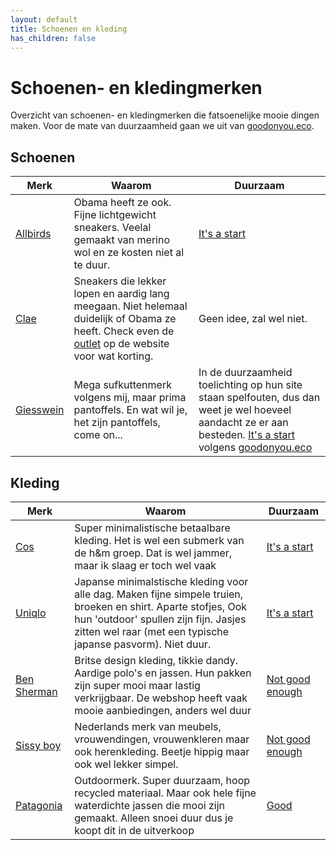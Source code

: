 ```yaml
---
layout: default
title: Schoenen en kleding
has_children: false
---
```


# Schoenen- en kledingmerken

Overzicht van schoenen- en kledingmerken die fatsoenelijke mooie dingen maken. Voor de mate van duurzaamheid gaan we uit van [goodonyou.eco](https://directory.goodonyou.eco/).

## Schoenen

|Merk|Waarom|Duurzaam|
|----|------|--------|
|[Allbirds](https://www.allbirds.eu/)|Obama heeft ze ook. Fijne lichtgewicht sneakers. Veelal gemaakt van merino wol en ze kosten niet al te duur.|[It's a start](https://directory.goodonyou.eco/brand/allbirds)|
|[Clae](https://clae.eu/)|Sneakers die lekker lopen en aardig lang meegaan. Niet helemaal duidelijk of Obama ze heeft. Check even de [outlet](https://clae.eu/collections/men-outlet) op de website voor wat korting.|Geen idee, zal wel niet.|
|[Giesswein](https://nl.giesswein.com/)|Mega sufkuttenmerk volgens mij, maar prima pantoffels. En wat wil je, het zijn pantoffels, come on...| In de duurzaamheid toelichting op hun site staan spelfouten, dus dan weet je wel hoeveel aandacht ze er aan besteden. [It's a start](https://directory.goodonyou.eco/brand/giesswein) volgens [goodonyou.eco](https://directory.goodonyou.eco/)| 

## Kleding

|Merk|Waarom|Duurzaam|
|----|------|--------|
|[Cos](https://www.cos.com/en_eur/index.html)|Super minimalistische betaalbare kleding. Het is wel een submerk van de h&m groep. Dat is wel jammer, maar ik slaag er toch wel vaak|[It's a start](https://directory.goodonyou.eco/brand/cos)|
|[Uniqlo](http://uniqlo.com/)|Japanse minimalstische kleding voor alle dag. Maken fijne simpele truien, broeken en shirt. Aparte stofjes, Ook hun 'outdoor' spullen zijn fijn. Jasjes zitten wel raar (met een typische japanse pasvorm). Niet duur.|[It's a start](https://directory.goodonyou.eco/brand/uniqlo)|
|[Ben Sherman](https://www.bensherman.com/)|Britse design kleding, tikkie dandy. Aardige polo's en jassen. Hun pakken zijn super mooi maar lastig verkrijgbaar. De webshop heeft vaak mooie aanbiedingen, anders wel duur|[Not good enough](https://directory.goodonyou.eco/brand/ben-sherman)|
|[Sissy boy](https://www.sissy-boy.com/)|Nederlands merk van meubels, vrouwendingen, vrouwenkleren maar ook herenkleding. Beetje hippig maar ook wel lekker simpel. |[Not good enough](https://directory.goodonyou.eco/brand/sissy-boy)|
|[Patagonia](https://www.patagonia.com/home/)|Outdoormerk. Super duurzaam, hoop recycled materiaal. Maar ook hele fijne waterdichte jassen die mooi zijn gemaakt. Alleen snoei duur dus je koopt dit in de uitverkoop|[Good](https://directory.goodonyou.eco/brand/patagonia)|
